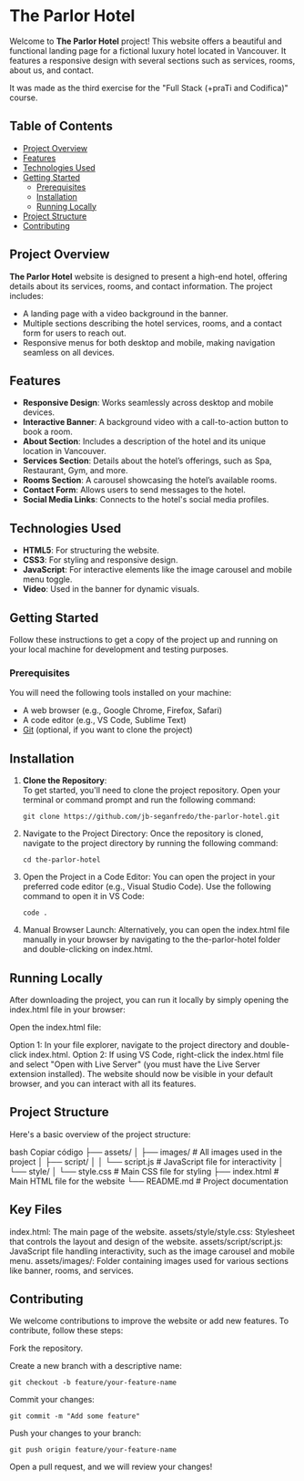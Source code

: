 # The Parlor Hotel

Welcome to **The Parlor Hotel** project! This website offers a beautiful and functional landing page for a fictional luxury hotel located in Vancouver. It features a responsive design with several sections such as services, rooms, about us, and contact.

It was made as the third exercise for the "Full Stack (+praTi and Codifica)" course.

## Table of Contents

- [Project Overview](#project-overview)
- [Features](#features)
- [Technologies Used](#technologies-used)
- [Getting Started](#getting-started)
  - [Prerequisites](#prerequisites)
  - [Installation](#installation)
  - [Running Locally](#running-locally)
- [Project Structure](#project-structure)
- [Contributing](#contributing)

## Project Overview

**The Parlor Hotel** website is designed to present a high-end hotel, offering details about its services, rooms, and contact information. The project includes:

- A landing page with a video background in the banner.
- Multiple sections describing the hotel services, rooms, and a contact form for users to reach out.
- Responsive menus for both desktop and mobile, making navigation seamless on all devices.

## Features

- **Responsive Design**: Works seamlessly across desktop and mobile devices.
- **Interactive Banner**: A background video with a call-to-action button to book a room.
- **About Section**: Includes a description of the hotel and its unique location in Vancouver.
- **Services Section**: Details about the hotel’s offerings, such as Spa, Restaurant, Gym, and more.
- **Rooms Section**: A carousel showcasing the hotel’s available rooms.
- **Contact Form**: Allows users to send messages to the hotel.
- **Social Media Links**: Connects to the hotel's social media profiles.

## Technologies Used

- **HTML5**: For structuring the website.
- **CSS3**: For styling and responsive design.
- **JavaScript**: For interactive elements like the image carousel and mobile menu toggle.
- **Video**: Used in the banner for dynamic visuals.

## Getting Started

Follow these instructions to get a copy of the project up and running on your local machine for development and testing purposes.

### Prerequisites

You will need the following tools installed on your machine:

- A web browser (e.g., Google Chrome, Firefox, Safari)
- A code editor (e.g., VS Code, Sublime Text)
- [Git](https://git-scm.com/) (optional, if you want to clone the project)

## Installation

1. **Clone the Repository**:  
   To get started, you'll need to clone the project repository. Open your terminal or command prompt and run the following command:
   
       git clone https://github.com/jb-seganfredo/the-parlor-hotel.git

2. Navigate to the Project Directory:
Once the repository is cloned, navigate to the project directory by running the following command:

       cd the-parlor-hotel

3. Open the Project in a Code Editor:
You can open the project in your preferred code editor (e.g., Visual Studio Code). Use the following command to open it in VS Code:

       code .

4. Manual Browser Launch:
Alternatively, you can open the index.html file manually in your browser by navigating to the the-parlor-hotel folder and double-clicking on index.html.

## Running Locally
After downloading the project, you can run it locally by simply opening the index.html file in your browser:

Open the index.html file:

Option 1: In your file explorer, navigate to the project directory and double-click index.html.
Option 2: If using VS Code, right-click the index.html file and select "Open with Live Server" (you must have the Live Server extension installed).
The website should now be visible in your default browser, and you can interact with all its features.

## Project Structure
Here's a basic overview of the project structure:

bash
Copiar código
├── assets/
│   ├── images/               # All images used in the project
│   ├── script/
│   │   └── script.js         # JavaScript file for interactivity
│   └── style/
│       └── style.css         # Main CSS file for styling
├── index.html                # Main HTML file for the website
└── README.md                 # Project documentation

## Key Files

index.html: The main page of the website.
assets/style/style.css: Stylesheet that controls the layout and design of the website.
assets/script/script.js: JavaScript file handling interactivity, such as the image carousel and mobile menu.
assets/images/: Folder containing images used for various sections like banner, rooms, and services.

## Contributing
We welcome contributions to improve the website or add new features. To contribute, follow these steps:

Fork the repository.

Create a new branch with a descriptive name:

    git checkout -b feature/your-feature-name
 
Commit your changes:

    git commit -m "Add some feature"

Push your changes to your branch:

    git push origin feature/your-feature-name

Open a pull request, and we will review your changes!

